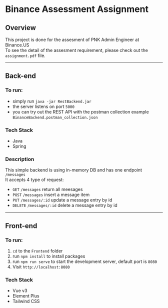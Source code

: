 # Binance Assessment Assignment

## Overview
This project is done for the assesment of PNK Admin Engineer at Binance.US \
To see the detail of the assesment requirement, please check out the `assignment.pdf` file.

---

## Back-end
### To run:
- simply run `java -jar RestBackend.jar`
- the server listens on port `5000`
- you can try out the REST API with the postman collection example `BinanceBackend.postman_collection.json`

### Tech Stack
- Java
- Spring

### Description
This simple backend is using in-memory DB and has one endpoint `/messages`\
It accepts 4 type of request:
- `GET` `/messages` return all meesages
- `POST` `/messages` insert a message item 
- `PUT` `/messages/:id` update a message entry by id
- `DELETE` `/messages/:id` delete a message entry by id

---

## Front-end
### To run:
1. `cd` to the `Frontend` folder
2. run `npm install` to install packages
3. run `npm run serve` to start the development server, default port is `8080`
4. Visit `http://localhost:8080`

### Tech Stack
- Vue v3
- Element Plus
- Tailwind CSS
